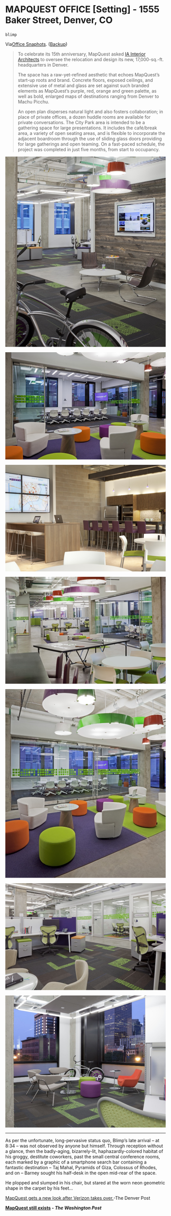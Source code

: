 # MAPQUEST OFFICE [Setting] - 1555 Baker Street, Denver, CO

`blimp`

Via[Office Snaphots](https://officesnapshots.com/2013/12/11/inside-mapquests-denver-headquarters/). ([Backup](file:///C:/Users/David%20Blue/Documents/Pith/MapQuest%20Headquarters%202012/insidemapquestsdenverhq-officesnapshots.pdf))

> To celebrate its 15th anniversary, MapQuest asked [IA Interior Architects](http://interiorarchitects.com/) to oversee the relocation and design its new, 17,000-sq.-ft. headquarters in Denver.
> 
> 
> 
> 
> 
> The space has a raw-yet-refined aesthetic that echoes MapQuest’s start-up roots and brand. Concrete floors, exposed ceilings, and extensive use of metal and glass are set against such branded elements as MapQuest’s purple, red, orange and green palette, as well as bold, enlarged maps of destinations ranging from Denver to Machu Picchu.
> 
> 
> 
> 
> 
> An open plan disperses natural light and also fosters collaboration; in place of private offices, a dozen huddle rooms are available for private conversations. The City Park area is intended to be a gathering space for large presentations. It includes the café/break area, a variety of open seating areas, and is flexible to incorporate the adjacent boardroom through the use of sliding glass doors providing for large gatherings and open teaming. On a fast-paced schedule, the project was completed in just five months, from start to occupancy.

![mapquest1.jpg](image/mapquest1.jpg)

![mapquest2.jpg](image/mapquest2.jpg)

![mapquest3.jpg](image/mapquest3.jpg)

![mapquest4.jpg](image/mapquest4.jpg)

![mapquest5.jpg](image/mapquest5.jpg)

![mapquest6.jpg](image/mapquest6.jpg)

![mapquest7.jpg](image/mapquest7.jpg)

---

As per the unfortunate, long-pervasive status quo, Blimp’s late arrival – at 8:34 – was not observed by anyone but himself. Through reception without a glance, then the badly-aging, bizarrely-lit, haphazardly-colored habitat of his groggy, destitute coworkers, past the small central conference rooms, each marked by a graphic of a smartphone search bar containing a fantastic destination – Taj Mahal, Pyramids of Giza, Colossus of Rhodes, and on – Barney sought his half-desk in the open mid-rear of the space.

He plopped and slumped in his chair, but stared at the worn neon geometric shape in the carpet by his feet...

[MapQuest gets a new look after Verizon takes over.](https://www.evernote.com/shard/s36/nl/4017180/e4244857-7279-4172-bcca-326d64ae6e3f)-The Denver Post

**[MapQuest still exists](https://www.evernote.com/shard/s36/nl/4017180/6aa5628a-4089-400e-bc66-19efb2cb2756) - _The Washington Post_**
